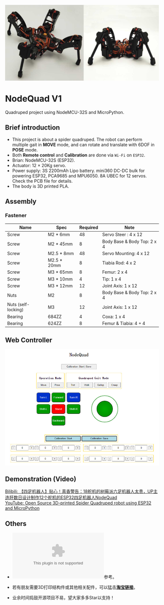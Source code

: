![banner](resource/NodeQuad12.jpg)

# NodeQuad V1
Quadruped project using NodeMCU-32S and MicroPython.   

## Brief introduction

- This project is about a spider quadruped. The robot can perform multiple gait in **MOVE** mode, and can rotate and translate with 6DOF in **POSE** mode.   
- Both **Remote control** and **Calibration** are done via `Wi-Fi` on `ESP32`.
- Brian: NodeMCU-32S (ESP32).    
- Actuator: 12 × 20Kg servo.   
- Power supply: 3S 2200mAh Lipo battery. mini360 DC-DC bulk for powering ESP32, PCA9685 and MPU6050. 8A UBEC for 12 servos. Check the PCB file for details.     
- The body is 3D printed PLA.   

## Assembly
### Fastener
Name | Spec | Required | Note
---- | ---- | --------- | -------- |
Screw | M2 * 6mm | 48 | Servo Steer : 4 x 12
Screw | M2 * 45mm | 8 | Body Base & Body Top: 2 x 4
Screw | M2.5 * 8mm | 48 | Servo Mounting: 4 x 12
Screw | M2.5 * 20mm | 8 | Tiabia Rod: 4 x 2
Screw | M3 * 65mm | 8 | Femur: 2 x 4
Screw | M3 * 10mm | 4 | Tip: 1 x 4
Screw | M3 * 12mm | 12 | Joint Axis: 1 x 12
Nuts | M2 | 8 | Body Base & Body Top: 2 x 4
Nuts (self-locking) | M3 | 12 | Joint Axis: 1 x 12 
Bearing | 684ZZ | 4 | Coxa: 1 x 4    
Bearing | 624ZZ | 8 | Femur & Tiabia: 4 + 4   


## Web Controller

![banner](resource/Controller_Calibrator.jpg)

## Demonstration (Video)
[Bilibili: 【四足机器人】贴心！真香警告：18舵机的树莓派六足机器人太贵，UP主连肝数日设计制作12个舵机的ESP32四足机器人NodeQuad](https://www.bilibili.com/video/BV1RL4y1M7Cu)   
[YouTube: Open Source 3D-printed Spider Quadruped robot using ESP32 and MicroPython](https://www.youtube.com/watch?v=OmWLzTs7Svc)   

## Others   
- ![BOM表](resource/BOM.xlsx)参考。

- 若有朋友需要3D打印结构件或其他相关配件，可以猛击[**淘宝链接**](https://item.taobao.com/item.htm?spm=a230r.1.14.6.2ea92ccdscMUVQ&id=668514867195&ns=1&abbucket=3#detail)。   
- 业余时间捣鼓开源项目不易，望大家多多Star以支持！   
